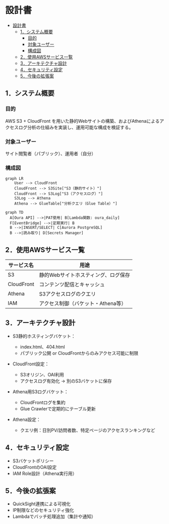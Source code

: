 # 設計書

- [設計書](#設計書)
  - [1．システム概要](#1システム概要)
    - [目的](#目的)
    - [対象ユーザー](#対象ユーザー)
    - [構成図](#構成図)
  - [2．使用AWSサービス一覧](#2使用awsサービス一覧)
  - [3．アーキテクチャ設計](#3アーキテクチャ設計)
  - [4．セキュリティ設定](#4セキュリティ設定)
  - [5．今後の拡張案](#5今後の拡張案)


## 1．システム概要

### 目的

AWS S3 + CloudFront を用いた静的Webサイトの構築、およびAthenaによるアクセスログ分析の仕組みを実装し、運用可能な構成を検証する。

### 対象ユーザー

サイト閲覧者（パブリック）、運用者（自分）

### 構成図

```mermaid
graph LR
    User --> CloudFront
    CloudFront --> S3Site["S3（静的サイト）"]
    CloudFront --> S3Log["S3（アクセスログ）"]
    S3Log --> Athena
    Athena --> GlueTable["分析クエリ（Glue Table）"]
```

```mermaid
graph TD
  A[Oura API] -->|PAT使用| B[Lambda関数: oura_daily]
  F[EventBridge] -->|定期実行| B
  B -->|INSERT/SELECT| C[Aurora PostgreSQL]
  B -->|読み取り| D[Secrets Manager]
```

## 2．使用AWSサービス一覧

| サービス名      | 用途                                |
| --------------- | ----------------------------------- |
| S3              | 静的Webサイトホスティング、ログ保存 |
| CloudFront      | コンテンツ配信とキャッシュ          |
| Athena          | S3アクセスログのクエリ              |
| IAM             | アクセス制御（バケット・Athena等）  |

## 3．アーキテクチャ設計

- S3静的ホスティングバケット：
  - index.html、404.html
  - パブリック公開 or CloudFrontからのみアクセス可能に制限

- CloudFront設定：
  - S3オリジン、OAI利用
  - アクセスログ有効化 → 別のS3バケットに保存

- Athena用S3ログバケット：
  - CloudFrontログを集約
  - Glue Crawlerで定期的にテーブル更新

- Athena設定：
  - クエリ例：日別PV/訪問者数、特定ページのアクセスランキングなど

## 4．セキュリティ設定

- S3バケットポリシー
- CloudFrontのOAI設定
- IAM Role設計（Athena実行用）

## 5．今後の拡張案

- QuickSight連携による可視化
- IP制限などのセキュリティ強化
- Lambdaでバッチ処理追加（集計や通知）

